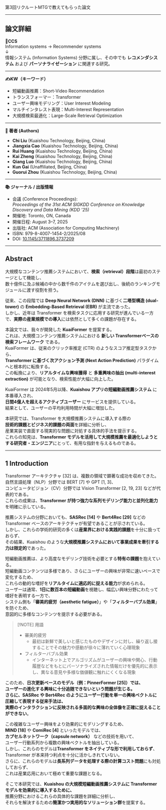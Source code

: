
第3回リクルートMTGで教えてもらった論文

---
## 論文詳細


**📝CCS**  
Information systems → Recommender systems  
↓  
情報システム (Information Systems) 分野に属し、その中でも **レコメンダシステム** および **パーソナライゼーション** に関連する研究。

---

**✍KW（キーワード）**

- 短編動画推薦：Short-Video Recommendation
- トランスフォーマー：Transformer
- ユーザー興味モデリング：User Interest Modeling
- マルチインタレスト表現：Multi-Interest Representation
- 大規模検索最適化：Large-Scale Retrieval Optimization

---

**📑 著者 (Authors)**

- **Chi Liu** (Kuaishou Technology, Beijing, China)    
- **Jiangxia Cao** (Kuaishou Technology, Beijing, China)
- **Rui Huang** (Kuaishou Technology, Beijing, China)
- **Kai Zheng** (Kuaishou Technology, Beijing, China)
- **Qiang Luo** (Kuaishou Technology, Beijing, China)
- **Kun Gai** (Unaffiliated, Beijing, China)
- **Guorui Zhou** (Kuaishou Technology, Beijing, China)

---

**📚 ジャーナル / 出版情報**

- 会議 (Conference Proceedings):  
    _Proceedings of the 31st ACM SIGKDD Conference on Knowledge Discovery and Data Mining (KDD ’25)_    
- 開催地: Toronto, ON, Canada
- 開催日程: August 3–7, 2025
- 出版社: ACM (Association for Computing Machinery)
- ISBN: 979-8-4007-1454-2/2025/08
- DOI: [10.1145/3711896.3737209](https://doi.org/10.1145/3711896.3737209)

---
## Abstract

大規模なコンテンツ推薦システムにおいて、**検索（retrieval）段階**は最初のステージとして機能し、  
数十億件に及ぶ候補の中から数千件のアイテムを選び出し、後続のランキングモジュールに渡す役割を担う。

従来、この段階では **Deep Neural Network (DNN)** に基づく**二塔型構造 (dual-tower)** の **Embedding-Based Retrieval (EBR)** が主流であった。  
しかし、近年は Transformer を検索タスクに応用する研究が進んでいる一方で、**実際の産業規模での導入**には依然として多くの課題が存在する。

本論文では、我々が開発した **KuaiFormer** を提案する。  
これは、大規模コンテンツ推薦システムにおける **新しい Transformerベースの検索フレームワーク** である。  
KuaiFormer は、従来のクリック率推定 (CTR) のようなスコア推定型タスクから、  
**Transformer に基づく次アクション予測 (Next Action Prediction)** パラダイムへと根本的に転換する。  
この転換により、**リアルタイムな興味獲得** と **多重興味の抽出 (multi-interest extraction)** が可能となり、検索性能が大幅に向上した。

KuaiFormer は 2024年5月以降、**Kuaishou アプリの短編動画推薦システム** に本番導入され、  
**日間4億人を超えるアクティブユーザー** にサービスを提供している。  
結果として、ユーザーの平均利用時間が大幅に増加した。

本研究では、Transformer を大規模推薦システムに導入する際の  
**技術的課題とビジネス的課題の両面**を詳細に分析し、  
産業実装で直面する現実的な問題に対処する具体的手法を提示する。  
これらの知見は、**Transformer モデルを活用して大規模推薦を最適化しようとする研究者・エンジニア**にとって、有用な指針を与えるものである。

---
## 1 Introduction

Transformer アーキテクチャ [32] は、複数の領域で顕著な成功を収めてきた。  
自然言語処理（NLP）分野では BERT [7] や GPT [1, 3]、  
コンピュータビジョン（CV）分野では Vision Transformer [2, 19, 23] などが代表的である。  
これらの成果は、**Transformer が持つ強力な系列モデリング能力と並列化能力**を明確に示している。

推薦システムの分野においても、**SASRec [14]** や **Bert4Rec [29]** などの Transformer ベースのアーキテクチャが有望であることが示されている。  
しかし、これらの学術的研究の多くは**産業界における実践的課題**を十分に扱っておらず、  
その結果、Kuaishou のような**大規模推薦システムにおいて事業成果を牽引する力は限定的**であった。

短編動画推薦は、より高度なモデリング技術を必要とする**特有の課題**を抱えている。  
短編動画コンテンツは多様であり、さらにユーザーの興味が非常に速いペースで変化するため、  
これらの動的な嗜好を**リアルタイムに適応的に捉える能力**が求められる。  
ユーザーは通常、**1日に数百本の短編動画**を視聴し、幅広い興味分野にわたって嗜好を表明する一方で、  
システム側も「**審美的疲労（aesthetic fatigue）**」や「**フィルターバブル効果**」を防ぐため、  
意図的に多様なコンテンツを提示する必要がある。


> [!NOTE] 用語
> - 審美的疲労
> 	- 最初は新鮮で美しいと感じたものやデザインに対し、繰り返し接することでその魅力や感動が徐々に薄れていく心理現象
> - フィルターバブル効果
> 	- インターネット上でアルゴリズムがユーザーの興味や関心、行動履歴などをもとにパーソナライズされた情報だけを優先的に表示し、異なる意見や多様な価値観に触れにくくなる現象


このため、**日次更新ベースのモデル（例：PinnerFormer [25]）**では、  
ユーザーの進化する興味に十分追随できないという問題が生じる。  
さらに、**SASRec や Bert4Rec** のようにユーザー行動を単一の興味ベクトルに圧縮して表現する従来手法は、  
実際のインタラクションに反映される**多面的な興味の全体像を正確に捉えることができない**。

この複雑なユーザー興味をより効果的にモデリングするため、  
**MIND [18]** や **ComiRec [4]** といったモデルでは、  
**カプセルネットワーク（capsule network）** などの技術を用いて、  
ユーザー行動系列から複数の興味ベクトルを抽出している。  
しかし、これらのモデルは**Transformer をネイティブな形で利用しておらず**、  
Transformer が本来持つ利点を十分に活かしきれていない。  
さらに、これらのモデルは**長系列データを処理する際の計算コスト問題**にも対処しておらず、  
これは産業応用において極めて重要な課題となる。

そこで本研究では、**Kuaishou の大規模短編動画推薦システムに Transformer モデルを効果的に導入するために、**  
推薦分野におけるこれらの具体的な課題を詳細に分析し、  
それらを解決するための**簡潔かつ実用的なソリューション群**を提案する。